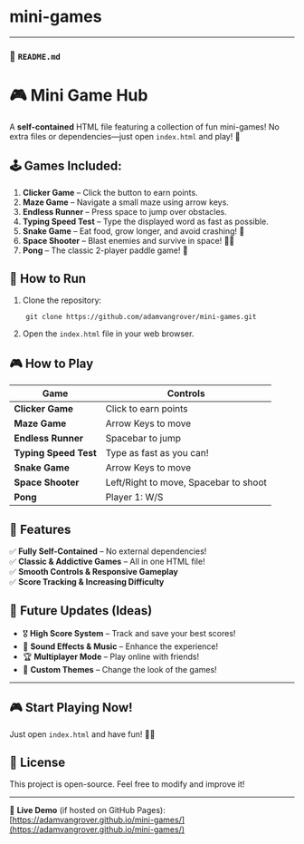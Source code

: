# mini-games


---

### 📜 `README.md`

# 🎮 Mini Game Hub

A **self-contained** HTML file featuring a collection of fun mini-games! No extra files or dependencies—just open `index.html` and play! 🚀  

## 🕹️ Games Included:
1. **Clicker Game** – Click the button to earn points.  
2. **Maze Game** – Navigate a small maze using arrow keys.  
3. **Endless Runner** – Press space to jump over obstacles.  
4. **Typing Speed Test** – Type the displayed word as fast as possible.
5. **Snake Game** – Eat food, grow longer, and avoid crashing! 🐍  
6. **Space Shooter** – Blast enemies and survive in space! 🚀👾  
7. **Pong** – The classic 2-player paddle game! 🏓  

## 📂 How to Run

1. Clone the repository:
   
```
    git clone https://github.com/adamvangrover/mini-games.git
   ```
2. Open the `index.html` file in your web browser.  

## 🎮 How to Play
| Game | Controls |
|------|---------|
| **Clicker Game** | Click to earn points |
| **Maze Game** | Arrow Keys to move |
| **Endless Runner** | Spacebar to jump |
| **Typing Speed Test** | Type as fast as you can! |
| **Snake Game** | Arrow Keys to move |
| **Space Shooter** | Left/Right to move, Spacebar to shoot |
| **Pong** | Player 1: W/S | Player 2: Up/Down |



## 🌟 Features
✅ **Fully Self-Contained** – No external dependencies!  
✅ **Classic & Addictive Games** – All in one HTML file!  
✅ **Smooth Controls & Responsive Gameplay**  
✅ **Score Tracking & Increasing Difficulty**  


## 🔧 **Future Updates (Ideas)**
- 🎖️ **High Score System** – Track and save your best scores!  
- 🎵 **Sound Effects & Music** – Enhance the experience!  
- 🏆 **Multiplayer Mode** – Play online with friends!  
- 🎨 **Custom Themes** – Change the look of the games!  

---

## 🎮 **Start Playing Now!**
Just open `index.html` and have fun! 🚀🔥  


## 📜 License
This project is open-source. Feel free to modify and improve it!  

---
🔗 **Live Demo** (if hosted on GitHub Pages):  
[https://adamvangrover.github.io/mini-games/](https://adamvangrover.github.io/mini-games/)  

